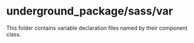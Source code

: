 # underground_package/sass/var

This folder contains variable declaration files named by their component class.
